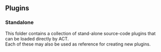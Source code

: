 ## Plugins
### Standalone
This folder contains a collection of stand-alone source-code plugins that can be loaded directly by ACT.  
Each of these may also be used as reference for creating new plugins.
